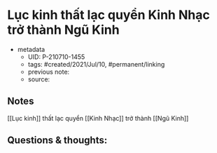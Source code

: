# Lục kinh thất lạc quyển Kinh Nhạc trở thành Ngũ Kinh

- metadata
	- UID: P-210710-1455
	- tags: #created/2021/Jul/10, #permanent/linking
	- previous note: 
	- source: 

## Notes
[[Lục kinh]] thất lạc quyển [[Kinh Nhạc]] trở thành [[Ngũ Kinh]]
## Questions & thoughts:

